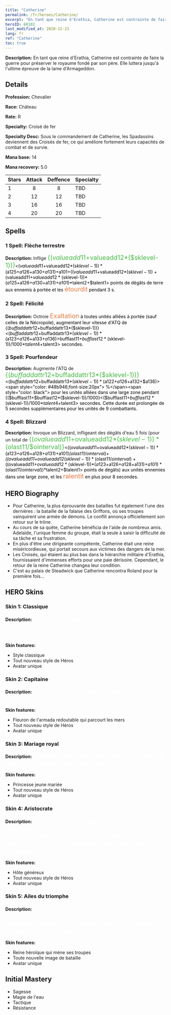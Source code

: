 ```yaml
---
title: "Catherine"
permalink: /fr/heroes/Catherine/
excerpt: "En tant que reine d'Erathia, Catherine est contrainte de faire la guerre pour préserver le royaume fondé par son père. Elle luttera jusqu'à l'ultime épreuve de la lame d'Armageddon."
heroID: 60102
last_modified_at: 2020-12-23
lang: fr
ref: "Catherine"
toc: true
---
```

 **Description:** En tant que reine d'Erathia, Catherine est contrainte de faire la guerre pour préserver le royaume fondé par son père. Elle luttera jusqu'à l'ultime épreuve de la lame d'Armageddon.
## Details
 **Profession:** Chevalier

 **Race:** Château

 **Rate:** R

 **Specialty:** Croisé de fer

 **Specialty Desc:** Sous le commandement de Catherine, les Spadassins deviennent des Croisés de fer, ce qui améliore fortement leurs capacités de combat et de survie.

 **Mana base:** 14

 **Mana recovery:** 5.0


  | Stars   |     Attack     |    Deffence    |      Specialty     |
  |---------|:---------------:|:---------------:|--------------------|
  |    1    | 8 | 8 | TBD |
  |    2    | 12 | 12 | TBD |
  |    3    | 16 | 16 | TBD |
  |    4    | 20 | 20 | TBD |

## Spells
### 1 Spell: Flèche terrestre
 **Description:** Inflige <span style="color: #48b946;font-size:20px">{($valueadd11+$valueadd12*($sklevel-1))}</span><span style="color: black"><($valueadd11+$valueadd12*($sklevel-1))*($a125+$a126+$a130+$a131)+$a101+(($valueadd11+$valueadd12*($sklevel-1))+($valueadd11+$valueadd12*($sklevel-1))*($a125+$a126+$a130+$a131)+$a101)*$talent2+$talent1> points de dégâts de terre aux ennemis à portée et les <span style="color: #e07c44;font-size:20px">étourdit</span><span style="color: black"> pendant 3 s.

### 2 Spell: Félicité
 **Description:** Octroie <span style="color: #e07c44;font-size:20px">Exaltation</span><span style="color: black"> à toutes unités alliées à portée (sauf celles de la Nécropole), augmentant leur vitesse d'ATQ de {($buffaddattr12+$buffaddattr13*($sklevel-1))}<($buffaddattr12+$buffaddattr13*($sklevel-1))*($a123+$a126+$a133+$a136)> % pendant <span style="color: #48b946;font-size:20px">{($bufflast11+$bufflast12*($sklevel-1))/1000}</span><span style="color: black"><($bufflast11+$bufflast12*($sklevel-1))/1000*$talent4+$talent3> secondes.

### 3 Spell: Pourfendeur
 **Description:** Augmente l'ATQ de <span style="color: #48b946;font-size:20px">{($buffaddattr12+$buffaddattr13*($sklevel-1))}</span><span style="color: black"><($buffaddattr12+$buffaddattr13*($sklevel-1))*($a122+$a126+$a132+$a136)><span style="color: #48b946;font-size:20px"> %</span><span style="color: black"> pour les unités alliées dans une large zone pendant {($bufflast11+$bufflast12*($sklevel-1))/1000}<($bufflast11+$bufflast12*($sklevel-1))/1000*$talent4+$talent3> secondes. Cette durée est prolongée de 5 secondes supplémentaires pour les unités de 9 combattants.

### 4 Spell: Blizzard
 **Description:** Invoque un Blizzard, infligeant des dégâts d'eau 5 fois (pour un total de <span style="color: #48b946;font-size:20px">{($ovalueadd11+$ovalueadd12*($sklevel-1))*($olast11/$ointerval)}</span><span style="color: black"><(($ovalueadd11+$ovalueadd12*($sklevel-1))*($a123+$a126+$a128+$a131)+$a101)*($olast11/$ointerval)+(($ovalueadd11+$ovalueadd12*($sklevel-1))*($olast11/$ointerval)+(($ovalueadd11+$ovalueadd12*($sklevel-1))*($a123+$a126+$a128+$a131)+$a101)*($olast11/$ointerval))*$talent2+$talent1> points de dégâts) aux unités ennemies dans une large zone, et les <span style="color: #e07c44;font-size:20px">ralentit</span><span style="color: black"> en plus pour 8 secondes.


## HERO Biography
   - Pour Catherine, la plus éprouvante des batailles fut également l'une des dernières : la bataille de la falaise des Griffons, où ses troupes vainquirent une armée de démons. Le conflit annonça officiellement son retour sur le trône.
   - Au cours de sa quête, Catherine bénéficia de l'aide de nombreux amis. Adelaïde, l'unique femme du groupe, était la seule à saisir la difficulté de sa tâche et sa frustration.
   - En plus d'être une dirigeante compétente, Catherine était une reine miséricordieuse, qui portait secours aux victimes des dangers de la mer.
   - Les Croisés, qui étaient au plus bas dans la hiérarchie militaire d'Erathia, fournissaient d'immenses efforts pour une paie dérisoire. Cependant, le retour de la reine Catherine changea leur condition.
   - C'est au palais de Steadwick que Catherine rencontra Roland pour la première fois...

## HERO Skins
### Skin 1: **Classique**

 **Description:** <span style="color: #ffffff;font-size:20px">Ne comptez pas sur l'intervention d'un Sauveur ! Agissez ! Prenez les armes et protégez ceux que vous aimez ! </span>

 **Skin features:** 

   - Style classique
   - Tout nouveau style de Héros
   - Avatar unique

### Skin 2: **Capitaine**

 **Description:** <span style="color: #ffffff;font-size:20px">Nous voguerons vers Erathia et combattrons pour la justice. </span>

 **Skin features:** 

   - Fleuron de l'armada redoutable qui parcourt les mers
   - Tout nouveau style de Héros
   - Avatar unique

### Skin 3: **Mariage royal**

 **Description:** <span style="color: #ffffff;font-size:20px">J'espère que notre union sera synonyme de paix et de bonheur pour notre peuple. </span>

 **Skin features:** 

   - Princesse jeune mariée
   - Tout nouveau style de Héros
   - Avatar unique

### Skin 4: **Aristocrate**

 **Description:** <span style="color: #ffffff;font-size:20px">Sans tous les invités, je pourrais voir le palais de mon père depuis les jardins. Cette lueur verte brille dans la nuit pour me guider jusque chez moi. <span style="color: #ffffff;font-size:20px"> ——Catherine, conversant avec son amie Christine</span>[]

 **Skin features:** 

   - Hôte généreux
   - Tout nouveau style de Héros
   - Avatar unique

### Skin 5: **Ailes du triomphe**

 **Description:** <span style="color: #ffffff;font-size:20px">Les forces du mal ne peuvent pas triompher ! L'Alliance de la Justice s'est formée pour repousser l'invasion orchestrée par Lucifer Kreegan et pour protéger Erathia.</span>

 **Skin features:** 

   - Reine héroïque qui mène ses troupes
   - Toute nouvelle image de bataille
   - Avatar unique


## Initial Mastery
   - Sagesse
   - Magie de l'eau
   - Tactique
   - Résistance
